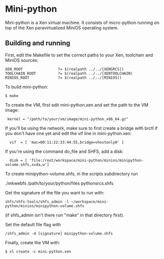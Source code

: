 # Mini-python

Mini-python is a Xen virtual machine. It consists of micro-python
running on top of the Xen paravirtualized MiniOS operating system.

## Building and running

First, edit the Makefile to set the correct paths to your Xen,
toolchain and MiniOS sources:

    XEN_ROOT                ?= $(realpath ../../[XENSRCS])
    TOOLCHAIN_ROOT          ?= $(realpath ../../[XENTOOLCHAIN)
    MINIOS_ROOT             ?= $(realpath ../../[MINIOS])

To build mini-python:

    $ make

To create the VM, first edit mini-python.xen and set the path to the
VM image:

     kernel = "/path/to/your/vm/image/mini-python_x86_64.gz"

If you'll be using the network, make sure to first create a bridge with
brctl if you don't have one yet and edit the vif line in mini-python.xen:

      vif  = [ 'mac=00:11:22:33:44:55,bridge=vhostonly0' ]

If you're using the command do_file and SHFS, add a disk:

      disk = [ 'file:/root/workspace/mini-python/minios/minipython-volume.shfs,xvda,w']

To create minipython-volume.shfs, in the scripts subdirectory run

   ./mkwebfs /path/to/your/python/files pythonsrcs.shfs

Get the signature of the file you want to run with:

    shfs/shfs-tools/shfs_admin -l ~/workspace/mini-python/minios/minipython-volume.shfs

(if shfs_admin isn't there run "make" in that directory first).

Set the default file flag with

    /shfs_admin -d [signature] minipython-volume.shfs

Finally, create the VM with:

    $ xl create -c mini-python.xen


